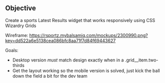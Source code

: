 ## Objective

Create a sports Latest Results widget that works responsively using CSS Wizardry Grids

Wireframe: https://rsportz.mybalsamiq.com/mockups/2300990.png?key=dd522a6e5138cea086bfc8aa71f7d84f69443627

Goals:
- Desktop version *must* match design exactly when in a .grid__item.two-thirds
- Get the layout working so the mobile version is solved, just kick the ball down the field a bit for the dev team
